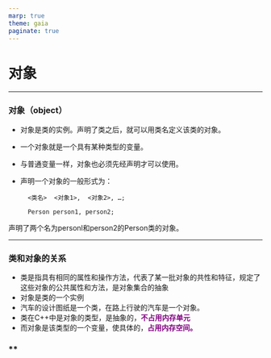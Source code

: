 ```yaml
---
marp: true
theme: gaia
paginate: true
---
```


<!-- _class: lead -->
# **对象**

---

### **对象（object）**
+ 对象是类的实例。声明了类之后，就可以用类名定义该类的对象。
+ 一个对象就是一个具有某种类型的变量。
+ 与普通变量一样，对象也必须先经声明才可以使用。
+ 声明一个对象的一般形式为：

        <类名>  <对象1>,  <对象2>, …;

        Person person1, person2;

声明了两个名为personl和person2的Person类的对象。

---

### **类和对象的关系**
+ 类是指具有相同的属性和操作方法，代表了某一批对象的共性和特征，规定了这些对象的公共属性和方法，是对象集合的抽象
+ 对象是类的一个实例
+ 汽车的设计图纸是一个类，在路上行驶的汽车是一个对象。
+ 类在C++中是对象的类型，是抽象的，<font color=purple>**不占用内存单元**</font>
+ 而对象是该类型的一个变量，使具体的，<font color=purple>**占用内存空间。**</font>

### **